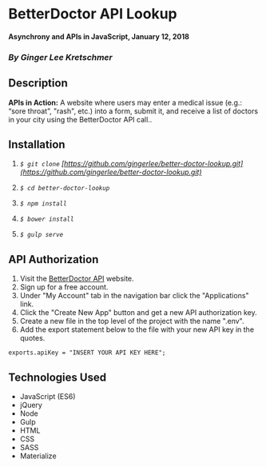 # BetterDoctor API Lookup

#### Asynchrony and APIs in JavaScript, January 12, 2018

### _By Ginger Lee Kretschmer_

##  Description

**APIs in Action:** A website where users may enter a medical issue (e.g.: “sore throat”, "rash", etc.) into a form, submit it, and receive a list of doctors in your city using the BetterDoctor API call..

## Installation

1. _`$ git clone` [https://github.com/gingerlee/better-doctor-lookup.git](https://github.com/gingerlee/better-doctor-lookup.git)_

2. _`$ cd better-doctor-lookup`_

3.  _`$ npm install`_

4. _`$ bower install`_

5. _`$ gulp serve`_

## API Authorization

1. Visit the [BetterDoctor API](https://developer.betterdoctor.com/) website.
2. Sign up for a free account.
3. Under "My Account" tab in the navigation bar  click the "Applications" link.
4. Click the "Create New App" button and get a new API authorization key.
5. Create a new file in the top level of the project with the name ".env".
6. Add the export statement below to the file with your new API key in the quotes.

`exports.apiKey = "INSERT YOUR API KEY HERE";`


## Technologies Used
* JavaScript (ES6)
* jQuery
* Node
* Gulp
* HTML
* CSS
* SASS
* Materialize
